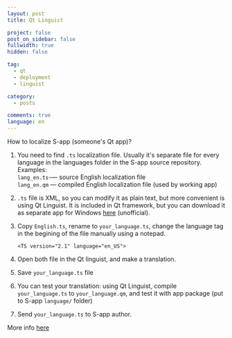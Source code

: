 ```yaml
---
layout: post
title: Qt Linguist

project: false
post_on_sidebar: false
fullwidth: true
hidden: false

tag:
  - qt
  - deployment
  - linguist

category:
  - posts

comments: true
language: en
---
```


How to localize S-app (someone's Qt app)?

1. You need to find `.ts` localization file. Usually it's separate file for every language in the languages folder in the S-app source repository.  
Examples: <!--more-->  
`lang_en.ts`-— source English localization file  
`lang_en.qm` — compiled English localization file (used by working app)

2. `.ts` file is XML, so you can modify it as plain text, but more convenient is using Qt Linguist. It is included in Qt framework, but you can download it as separate app for Windows [here](https://github.com/thurask/Qt-Linguist/releases) (unofficial).

3. Copy `English.ts`, rename to `your_language.ts`, change the language tag in the begining of the file manually using a notepad.

   ```
   <TS version="2.1" language="en_US">
   ```
4. Open both file in the Qt linguist, and make a translation.
5. Save `your_language.ts` file
6. You can test your translation: using Qt Linguist, compile `your_language.ts` to `your_language.qm`, and test it with app package (put to S-app `language/` folder)
7. Send `your_language.ts` to S-app author.


More info [here](http://doc.qt.io/qt-5/linguist-translators.html)
